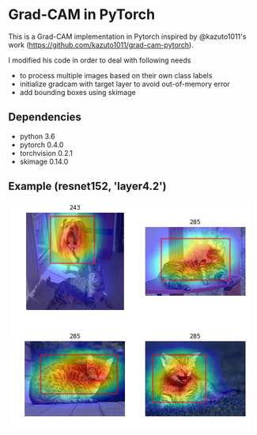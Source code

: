 # Grad-CAM in PyTorch

This is a Grad-CAM implementation in Pytorch inspired by @kazuto1011's work (https://github.com/kazuto1011/grad-cam-pytorch).

I modified his code in order to deal with following needs
- to process multiple images based on their own class labels
- initialize gradcam with target layer to avoid out-of-memory error
- add bounding boxes using skimage


## Dependencies
- python 3.6
- pytorch 0.4.0
- torchvision 0.2.1
- skimage 0.14.0


## Example (resnet152, 'layer4.2')
![result](assets/result.png "GradCam with bounding boxes")

